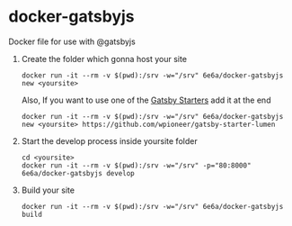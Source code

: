 # docker-gatsbyjs

Docker file for use with @gatsbyjs

1. Create the folder which gonna host your site

    ```
    docker run -it --rm -v $(pwd):/srv -w="/srv" 6e6a/docker-gatsbyjs new <yoursite>
    ```

    Also, If you want to use one of the [Gatsby Starters](https://github.com/gatsbyjs/gatsby#gatsby-starters) add it at the end

    ```
    docker run -it --rm -v $(pwd):/srv -w="/srv" 6e6a/docker-gatsbyjs new <yoursite> https://github.com/wpioneer/gatsby-starter-lumen
    ```

2. Start the develop process inside yoursite folder

    ```
    cd <yoursite>
    docker run -it --rm -v $(pwd):/srv -w="/srv" -p="80:8000" 6e6a/docker-gatsbyjs develop
    ```

3. Build your site

    ```
    docker run -it --rm -v $(pwd):/srv -w="/srv" 6e6a/docker-gatsbyjs build
    ```
